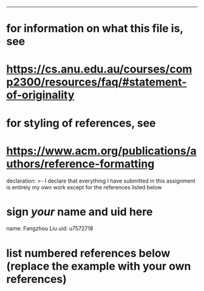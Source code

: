 ---
# for information on what this file is, see
# https://cs.anu.edu.au/courses/comp2300/resources/faq/#statement-of-originality

# for styling of references, see
# https://www.acm.org/publications/authors/reference-formatting

declaration: >-
  I declare that everything I have submitted in this assignment is entirely my
  own work except for the references listed below

# sign *your* name and uid here
name: Fangzhou Liu 
uid: u7572718

# list numbered references below (replace the example with your own references) 

